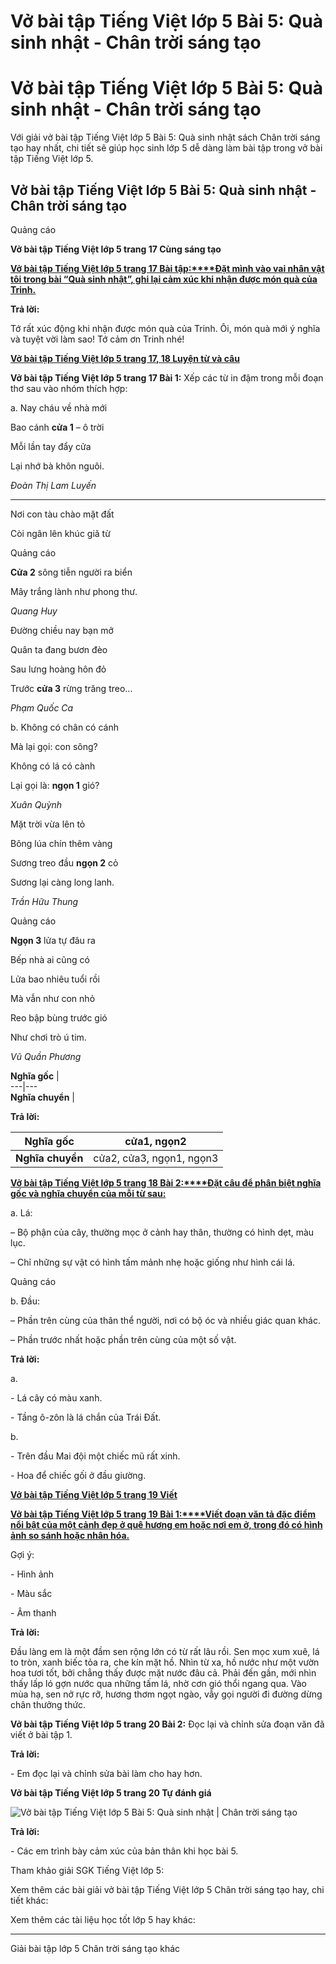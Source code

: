 # Vở bài tập Tiếng Việt lớp 5 Bài 5: Quà sinh nhật - Chân trời sáng tạo

# Vở bài tập Tiếng Việt lớp 5 Bài 5: Quà sinh nhật - Chân trời sáng tạo

Với giải vở bài tập Tiếng Việt lớp 5 Bài 5: Quà sinh nhật sách Chân trời sáng tạo hay nhất, chi tiết sẽ giúp học sinh lớp 5 dễ dàng làm bài tập trong vở bài tập Tiếng Việt lớp 5.

## Vở bài tập Tiếng Việt lớp 5 Bài 5: Quà sinh nhật - Chân trời sáng tạo

Quảng cáo

**Vở bài tập Tiếng Việt lớp 5 trang 17 Cùng sáng tạo**

[**Vở bài tập Tiếng Việt lớp 5 trang 17 Bài tập:****Đặt mình vào vai nhân vật tôi trong bài “Quà sinh nhật”, ghi lại cảm xúc khi nhận được món quà của Trinh.**](https://vietjack.com/vbt-tieng-viet-5-ct/dat-minh-vao-vai-nhan-vat-toi-trong-bai-qua-sinh-nhat-ghi-lai-vm.jsp)

**Trả lời:**

Tớ rất xúc động khi nhận được món quà của Trinh. Ôi, món quà mới ý nghĩa và tuyệt vời làm sao! Tớ cảm ơn Trinh nhé!

[**Vở bài tập Tiếng Việt lớp 5 trang 17, 18 Luyện từ và câu**](https://vietjack.com/vbt-tieng-viet-5-ct/luyen-tu-va-cau-trang-17-vbt-tieng-viet-5-tap-1.jsp)

**Vở bài tập Tiếng Việt lớp 5 trang 17 Bài 1:** Xếp các từ in đậm trong mỗi đoạn thơ sau vào nhóm thích hợp:

a. Nay cháu về nhà mới

Bao cánh **cửa 1** – ô trời

Mỗi lần tay đẩy cửa

Lại nhớ bà khôn nguôi.

_Đoàn Thị Lam Luyến_

****

Nơi con tàu chào mặt đất

Còi ngân lên khúc giã từ

Quảng cáo

**Cửa 2** sông tiễn người ra biển

Mây trắng lành như phong thư.

_Quang Huy_

Đường chiều nay bạn mở

Quân ta đang bươn đèo

Sau lưng hoàng hôn đỏ

Trước **cửa 3** rừng trăng treo...

_Phạm Quốc Ca_

b. Không có chân có cánh

Mà lại gọi: con sông?

Không có lá có cành

Lại gọi là: **ngọn 1** gió?

_Xuân Quỳnh_

Mặt trời vừa lên tỏ

Bông lúa chín thêm vàng

Sương treo đầu **ngọn 2** cỏ

Sương lại càng long lanh.

_Trần Hữu Thung_

Quảng cáo

**Ngọn 3** lửa tự đâu ra

Bếp nhà ai cũng có

Lửa bao nhiêu tuổi rồi

Mà vẫn như con nhỏ

Reo bập bùng trước gió

Như chơi trò ú tim.

_Vũ Quần Phương_

**Nghĩa gốc** |   
---|---  
**Nghĩa chuyển** |   
  
**Trả lời:**

**Nghĩa gốc** |  cửa1, ngọn2  
---|---  
**Nghĩa chuyển** |  cửa2, cửa3, ngọn1, ngọn3  
  
[**Vở bài tập Tiếng Việt lớp 5 trang 18 Bài 2:****Đặt câu để phân biệt nghĩa gốc và nghĩa chuyển của mỗi từ sau:**](https://vietjack.com/vbt-tieng-viet-5-ct/dat-cau-de-phan-biet-nghia-goc-va-nghia-chuyen-cua-moi-tu-sau-vm.jsp)

a. Lá:

– Bộ phận của cây, thường mọc ở cảnh hay thân, thường có hình dẹt, màu lục.

– Chỉ những sự vật có hình tấm mảnh nhẹ hoặc giống như hình cái lá.

Quảng cáo

b. Đầu:

– Phần trên cùng của thân thể người, nơi có bộ óc và nhiều giác quan khác.

– Phần trước nhất hoặc phần trên cùng của một số vật.

**Trả lời:**

a.

\- Lá cây có màu xanh.

\- Tầng ô-zôn là lá chắn của Trái Đất.

b.

\- Trên đầu Mai đội một chiếc mũ rất xinh.

\- Hoa để chiếc gối ở đầu giường.

[**Vở bài tập Tiếng Việt lớp 5 trang 19 Viết**](https://vietjack.com/vbt-tieng-viet-5-ct/viet-trang-19-vbt-tieng-viet-5-tap-1.jsp)

[**Vở bài tập Tiếng Việt lớp 5 trang 19 Bài 1:****Viết đoạn văn tả đặc điểm nổi bật của một cảnh đẹp ở quê hương em hoặc nơi em ở, trong đó có hình ảnh so sánh hoặc nhân hóa.**](https://vietjack.com/vbt-tieng-viet-5-ct/viet-doan-van-ta-dac-diem-noi-bat-cua-mot-canh-dep-o-que-vm.jsp)

Gợi ý:

\- Hình ảnh

\- Màu sắc

\- Âm thanh

**Trả lời:**

Đầu làng em là một đầm sen rộng lớn có từ rất lâu rồi. Sen mọc xum xuê, lá to tròn, xanh biếc tỏa ra, che kín mặt hồ. Nhìn từ xa, hồ nước như một vườn hoa tươi tốt, bởi chẳng thấy được mặt nước đâu cả. Phải đến gần, mới nhìn thấy lấp ló gợn nước qua những tấm lá, nhờ cơn gió thổi ngang qua. Vào mùa hạ, sen nở rực rỡ, hương thơm ngọt ngào, vẫy gọi người đi đường dừng chân thưởng thức.

**Vở bài tập Tiếng Việt lớp 5 trang 20 Bài 2:** Đọc lại và chỉnh sửa đoạn văn đã viết ở bài tập 1.

**Trả lời:**

\- Em đọc lại và chỉnh sửa bài làm cho hay hơn.

**Vở bài tập Tiếng Việt lớp 5 trang 20 Tự đánh giá**

![Vở bài tập Tiếng Việt lớp 5 Bài 5: Quà sinh nhật | Chân trời sáng tạo](https://vietjack.com/vbt-tieng-viet-5-ct/images/bai-5-qua-sinh-nhat.PNG)

**Trả lời:**

\- Các em trình bày cảm xúc của bản thân khi học bài 5.

Tham khảo giải SGK Tiếng Việt lớp 5:

Xem thêm các bài giải vở bài tập Tiếng Việt lớp 5 Chân trời sáng tạo hay, chi tiết khác:

Xem thêm các tài liệu học tốt lớp 5 hay khác:

* * *

Giải bài tập lớp 5 Chân trời sáng tạo khác

